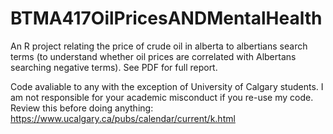 # BTMA417OilPricesANDMentalHealth

An R project relating the price of crude oil in alberta to albertians search terms (to understand whether oil prices are correlated with Albertans searching negative terms). See PDF for full report.


Code avaliable to any with the exception of University of Calgary students. I am not responsible for your academic misconduct if you re-use my code.
Review this before doing anything: https://www.ucalgary.ca/pubs/calendar/current/k.html
